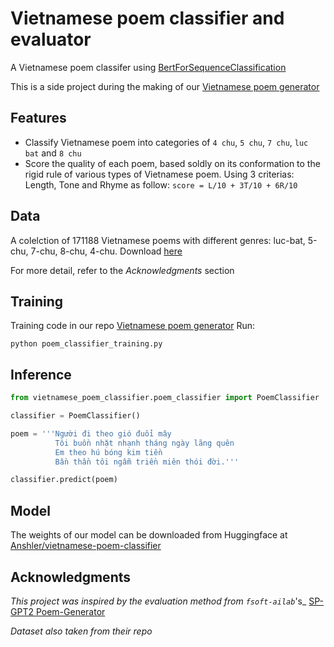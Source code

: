 # Vietnamese poem classifier and evaluator

A Vietnamese poem classifer using [BertForSequenceClassification](https://huggingface.co/trituenhantaoio/bert-base-vietnamese-uncased)

This is a side project during the making of our [Vietnamese poem generator](https://github.com/Anshler/poem_generator)

## Features

* Classify Vietnamese poem into categories of ```4 chu```, ```5 chu```, ```7 chu```, ```luc bat``` and ```8 chu```
* Score the quality of each poem, based soldly on its conformation to the rigid rule of various types of Vietnamese poem. Using 3 criterias: Length, Tone and Rhyme as follow: ```score = L/10 + 3T/10 + 6R/10```

## Data

A colelction of 171188 Vietnamese poems with different genres: luc-bat, 5-chu, 7-chu, 8-chu, 4-chu. Download [here](https://github.com/fsoft-ailab/Poem-Generator/raw/master/dataset/poems_dataset.zip)

For more detail, refer to the _Acknowledgments_ section

## Training

Training code in our repo [Vietnamese poem generator](https://github.com/Anshler/poem_generator)
Run:
```
python poem_classifier_training.py
```

## Inference

```python
from vietnamese_poem_classifier.poem_classifier import PoemClassifier

classifier = PoemClassifier()

poem = '''Người đi theo gió đuổi mây
          Tôi buồn nhặt nhạnh tháng ngày lãng quên
          Em theo hú bóng kim tiền
          Bần thần tôi ngẫm triền miên thói đời.'''

classifier.predict(poem)
```
## Model

The weights of our model can be downloaded from Huggingface at [Anshler/vietnamese-poem-classifier](https://huggingface.co/Anshler/vietnamese-poem-classifier) 

## Acknowledgments

_This project was inspired by the evaluation method from ```fsoft-ailab```_'s_ [SP-GPT2 Poem-Generator](https://github.com/fsoft-ailab/Poem-Generator)

_Dataset also taken from their repo_
